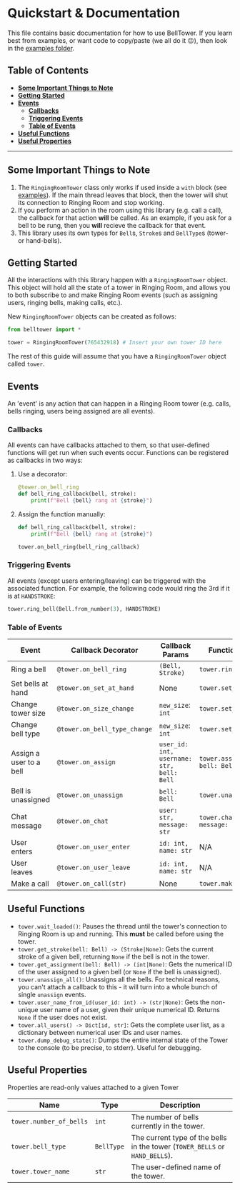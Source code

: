 # Quickstart & Documentation

This file contains basic documentation for how to use BellTower.  If you learn best from examples,
or want code to copy/paste (we all do it :wink:), then look in the
[examples folder](https://github.com/kneasle/belltower/tree/master/examples).

## Table of Contents

- [**Some Important Things to Note**](#some-important-things-to-note)
- [**Getting Started**](#getting-started)
- [**Events**](#events)
  - [**Callbacks**](#callbacks)
  - [**Triggering Events**](#triggering-events)
  - [**Table of Events**](#table-of-events)
- [**Useful Functions**](#useful-functions)
- [**Useful Properties**](#useful-properties)

---

## Some Important Things to Note

1. The `RingingRoomTower` class only works if used inside a `with` block (see
   [examples](https://github.com/kneasle/belltower/tree/master/examples)).  If the main thread
   leaves that block, then the tower will shut its connection to Ringing Room and stop working.
2. If you perform an action in the room using this library (e.g. call a call), the callback for that
   action **will** be called.  As an example, if you ask for a bell to be rung, then you **will**
   recieve the callback for that event.
3. This library uses its own types for `Bell`s, `Stroke`s and `BellType`s (tower- or hand-bells).

## Getting Started

All the interactions with this library happen with a `RingingRoomTower` object.  This object will hold all
the state of a tower in Ringing Room, and allows you to both subscribe to and make Ringing Room
events (such as assigning users, ringing bells, making calls, etc.).

New `RingingRoomTower` objects can be created as follows:
```python
from belltower import *

tower = RingingRoomTower(765432918) # Insert your own tower ID here
```

The rest of this guide will assume that you have a `RingingRoomTower` object called `tower`.

## Events

An 'event' is any action that can happen in a Ringing Room tower (e.g. calls, bells ringing, users
being assigned are all events).

### Callbacks

All events can have callbacks attached to them, so that user-defined functions will get run when
such events occur.  Functions can be registered as callbacks in two ways:
1.  Use a decorator:
    ```python
    @tower.on_bell_ring
    def bell_ring_callback(bell, stroke):
        print(f"Bell {bell} rang at {stroke}")
    ```
2.  Assign the function manually:
    ```python
    def bell_ring_callback(bell, stroke):
        print(f"Bell {bell} rang at {stroke}")

    tower.on_bell_ring(bell_ring_callback)
    ```

### Triggering Events

All events (except users entering/leaving) can be triggered with the associated function.  For
example, the following code would ring the 3rd if it is at `HANDSTROKE`:
```python
tower.ring_bell(Bell.from_number(3), HANDSTROKE)
```

### Table of Events

| Event | Callback Decorator | Callback Params | Function Name & Params |
|---|---|---|---|
| Ring a bell | `@tower.on_bell_ring` | `(Bell, Stroke)` | `tower.ring_bell(Bell, Stroke)` |
| Set bells at hand | `@tower.on_set_at_hand` | None | `tower.set_at_hand()` |
| Change tower size | `@tower.on_size_change` | `new_size`: `int` | `tower.set_size(int)` |
| Change bell type | `@tower.on_bell_type_change` | `new_size`: `int` | `tower.set_bell_type(BellType)` |
| Assign a user to a bell | `@tower.on_assign` | `user_id: int, username: str, bell: Bell` | `tower.assign(user_id: int, bell: Bell)` |
| Bell is unassigned | `@tower.on_unassign` | `bell: Bell` | `tower.unassign(bell: Bell)` |
| Chat message | `@tower.on_chat` | `user: str, message: str` | `tower.chat(user: str, message: str)` |
| User enters | `@tower.on_user_enter` | `id: int, name: str` | N/A |
| User leaves | `@tower.on_user_leave` | `id: int, name: str` | N/A |
| Make a call | `@tower.on_call(str)` | None | `tower.make_call(str)` |

## Useful Functions

- `tower.wait_loaded()`: Pauses the thread until the tower's connection to Ringing Room is up and
  running.  This **must** be called before using the tower.
- `tower.get_stroke(bell: Bell) -> (Stroke|None)`: Gets the current stroke of a given bell,
  returning `None` if the bell is not in the tower.
- `tower.get_assignment(bell: Bell) -> (int|None)`: Gets the numerical ID of the user assigned to a
  given bell (or `None` if the bell is unassigned).
- `tower.unassign_all()`: Unassigns all the bells.  For technical reasons, you can't attach a
  callback to this - it will turn into a whole bunch of single `unassign` events.
- `tower.user_name_from_id(user_id: int) -> (str|None)`: Gets the non-unique user name of a user,
  given their unique numerical ID.  Returns `None` if the user does not exist.
- `tower.all_users() -> Dict[id, str]`: Gets the complete user list, as a dictionary between
  numerical user IDs and user names.
- `tower.dump_debug_state()`: Dumps the entire internal state of the Tower to the console (to be
  precise, to stderr).  Useful for debugging.


## Useful Properties

Properties are read-only values attached to a given Tower

| Name | Type | Description |
|---|---|---|
| `tower.number_of_bells` | `int` | The number of bells currently in the tower. |
| `tower.bell_type` | `BellType` | The current type of the bells in the tower (`TOWER_BELLS` or `HAND_BELLS`). |
| `tower.tower_name` | `str` | The user-defined name of the tower. |
